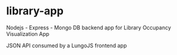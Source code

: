 library-app
===========

Nodejs - Express - Mongo DB backend app for Library Occupancy Visualization App

JSON API consumed by a LungoJS frontend app
